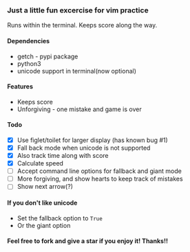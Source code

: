 ### Just a little fun excercise for vim practice
Runs within the terminal. Keeps score along the way.

#### Dependencies
* getch - pypi package
* python3
* unicode support in terminal(now optional)

#### Features
* Keeps score
* Unforgiving - one mistake and game is over

#### Todo
- [x] Use figlet/toilet for larger display (has known bug #1)
- [x] Fall back mode when unicode is not supported
- [x] Also track time along with score
- [x] Calculate speed
- [ ] Accept command line options for fallback and giant mode
- [ ] More forgiving, and show hearts to keep track of mistakes
- [ ] Show next arrow(?)

#### If you don't like unicode
- Set the fallback option to `True`
- Or the giant option

#### Feel free to fork and give a star if you enjoy it! Thanks!!


